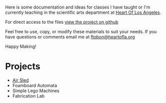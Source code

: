 Here is some documentation and ideas for classes I have taught or I'm currently teaching in the scientific arts department at [Heart Of Los Angeles](http://heartoflosangeles.org/). 

For direct access to the files [view the project on github](https://github.com/ftobon/steam-classes)

Feel free to use, copy, or modify these materials to suit your needs. If you have questions or comments email me at ftobon@heartofla.org

Happy Making!

# Projects
* [Air Sled](/air-sled.md)
* Foamboard Automata 
* Simple Lego Machines
* Fabrication Lab

